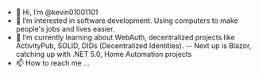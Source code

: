 - 👋 Hi, I’m @kevin01001101
- 👀 I’m interested in software development.  Using computers to make people's jobs and  lives easier.
- 🌱 I’m currently learning about WebAuth, decentralized projects like ActivityPub, SOLID, DIDs (Decentralized Identities).
-- Next up is Blazor, catching up with .NET 5.0, Home Automation projects
- 📫 How to reach me ...

<!---
kevin01001101/kevin01001101 is a ✨ special ✨ repository because its `README.md` (this file) appears on your GitHub profile.
You can click the Preview link to take a look at your changes.
--->
